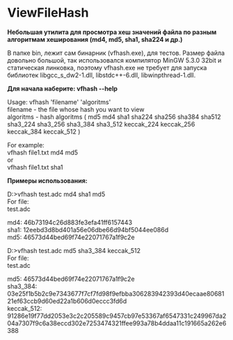# ViewFileHash
**Небольшая утилита для просмотра хеш значений файла по разным алгоритмам хеширования (md4, md5, sha1, sha224 и др.)**


В папке bin, лежит сам бинарник (vfhash.exe), для тестов. Размер файла довольно большой, так использовался компилятор 
MinGW 5.3.0 32bit и статическая линковка, поэтому vfhash.exe не требует для запуска библиотек libgcc_s_dw2-1.dll,
libstdc++-6.dll, libwinpthread-1.dll.

**Для начала наберите: vfhash --help**

Usage: vfhash 'filename' 'algoritms'  
filename        - the file whose hash you want to view  
algoritms       - hash algoritms ( md5 md4 sha1 sha224 sha256 sha384 sha512 sha3_224 sha3_256 sha3_384 sha3_512 keccak_224 keccak_256 keccak_384 keccak_512 )

For example:  
vfhash file1.txt md4 md5  
or  
vfhash file1.txt sha1  

**Примеры использования:**

D:\>vfhash test.adc md4 sha1 md5  
For file:  
test.adc

md4:    46b73194c26d883fe3efa41ff6157443  
sha1:   12eebd3d8bd401a56e06dbe66d94bf5044ee086d  
md5:    46573d44bed69f74e22071767a1f9c2e


D:\>vfhash test.adc md5 sha3_384 keccak_512  
For file:  
test.adc

md5:    46573d44bed69f74e22071767a1f9c2e  
sha3_384:       03e25f1b5b2c9e7343677f7cf7fd98f9efbba306283942393d40ecaae8068121ef63ccb9d60ed22a1b606d0eccc3fd6d  
keccak_512: 91286e19f77dd2053e3c2c205589c9457cb97e53367af6547331c249967da204a7307f9c6a38eccd302e7253474321ffee993a78b4ddaa11c191665a262e6388  
